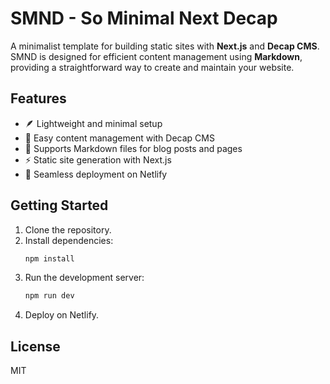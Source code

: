 
# SMND - So Minimal Next Decap

A minimalist template for building static sites with **Next.js** and **Decap CMS**. SMND is designed for efficient content management using **Markdown**, providing a straightforward way to create and maintain your website.

## Features
- 🪶 Lightweight and minimal setup
- 📝 Easy content management with Decap CMS
- 📄 Supports Markdown files for blog posts and pages
- ⚡ Static site generation with Next.js
- 🚀 Seamless deployment on Netlify

## Getting Started
1. Clone the repository.
2. Install dependencies:
   ```bash
   npm install
   ```
3. Run the development server:
   ```bash
   npm run dev
   ```
4. Deploy on Netlify.

## License
MIT
